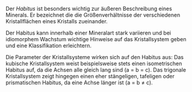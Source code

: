 Der *Habitus* ist besonders wichtig zur äußeren Beschreibung eines Minerals. Er bezeichnet die die Größenverhältnisse der verschiedenen Kristallflächen eines Kristalls zueinander.

Der Habitus kann innerhalb einer Mineralart stark variieren und bei idiomorphem Wachstum wichtige Hinweise auf das Kristallsystem geben und eine Klassifikation erleichtern.

Die Parameter der Kristallsysteme wirken sich auf den Habitus aus: Das kubische Kristallsystem weist beispielsweise stets einen isometrischen Habitus auf, da die Achsen alle gleich lang sind (a = b = c). Das trigonale Kristallsystem zeigt hingegen einen eher stängeligen, tafeligen oder prismatischen Habitus, da eine Achse länger ist (a = b &ne; c).
